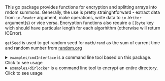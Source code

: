 This go package provides functions for encryption and splitting arrays into rndom summons.
Generally, the use is pretty strainghtforward - extract data from `io.Reader` argument, make operations, write data to `io.Writer` argument(s) or vice versa.
Encryption functions also require a `[]byte` key wich should have particular length for each algorhithm (otherwise will return IOError).

`getSeed` is used to get random seed for `math/rand` as the sum of current time and random number from [random.org](https://random.org)

<details>
<summary>
  <code>examples/cmdInterface</code> is a command line tool based on this package. Click to see usage
</summary><br>

Splitting:
* Usage: `bitsplit split <flags> <input file> <output files>`
* `-k <int>` the number of summon files you wish to have, must be at least 2
* The first file name is mandatory. If additional file names are not given they are assigned by default. If they are given there must be at least `-k` of them

Joining:
* Usage: `bitsplit join <flags> <output file> <key files>`
* `-config <config file>` program will be initialized with config file, which should contain the output file name and names of key files. If this flag is present everything else will be ignored.
* Without `-config` the `<output file>` is mandatory

Keygen:
* Usage: `bitsplit keygen <flags> <key file>`
* `-l <int>` byte length of the key. Default 32
* `-f` force rewriting of `<key file>`
* `-hex` save key in hex representation

Encrypting via AES:
* Usage: `bitsplit encrypt aes <flags> (input file) (output file) (key file)`
* `-key <string>` key in hex format
* `-r` input file will be replaced with encrypted version. `(output file)` is not provided with this flag
* `-f` force overwriting
* `-hex` save key in hex representation
* `-reuse-key` checks if `(key file)` exists, and then uses the key from the file or generates new key and writes it to the file. Does nothing if `-key` is specified. Useful for encrypting multiple files. 

Decrypting via AES:
* Usage: `bitsplit decrypt aes <flags> (input file) (output file) (key file)`
* `-key <string>` key in hex format. `(key file)` is not provided with this flag
* `-r` input file will be replaced with decrypted version. `(output file)` is not provided with this flag
* `-f` force overwriting
* `-hex` load key in hex representation
</details>

<details>
  <summary>
    <code>examples/dirlocker</code> is a command line tool to encrypt an entire directory. Click to see usage
  </summary><br>
  
  This tool runs recursively through all files in a directory and encrypts them via randomly generated 32-byte key using AES. Random seed is generated by `bitsplit.GetSeed()`, it can be not reliable enough (see source code). External random support will be added in the future.
  
  The key is stored in hidden file inside a specific directory. The file name is SHA-1 sum of the key all contents of the directory, this exact name is stored in `const LockFileName` file inside locked directory (see source code). During encrypting/decrypting a temporary copy of the directory is stored, so there's no danger of parial encryption. If any errors occur during copying contents of working directory in/out of the temporary directory, they are logged and program exits. The temporary directory is located in `os.TempDir() + "~temp<random number>"` 
  
  Lock a directory:
  * Usage: `dirlocker lock <flags>`
  * `-dir <string>` directory to lock. Default `os.Getwd()`
  * `-keydir <string>` directory to store the key. If not provided, on windows will ask if you want to use your last drive in alphabetical order as `-keydir`. On other systems will result in error
  * It is recommended to use the root of an external drive as keydir
  
  Unlock a directory:
  * Usage: `dirlocker unlock <flags>`
  * `-dir <string>` directory to unlock. Default `os.Getwd()`
  * `-keydir <string>` directory where the key is stored. If not provided, on windows will search for key file through all local drives, and exit if not found. On other systems program will exit.
</details>
